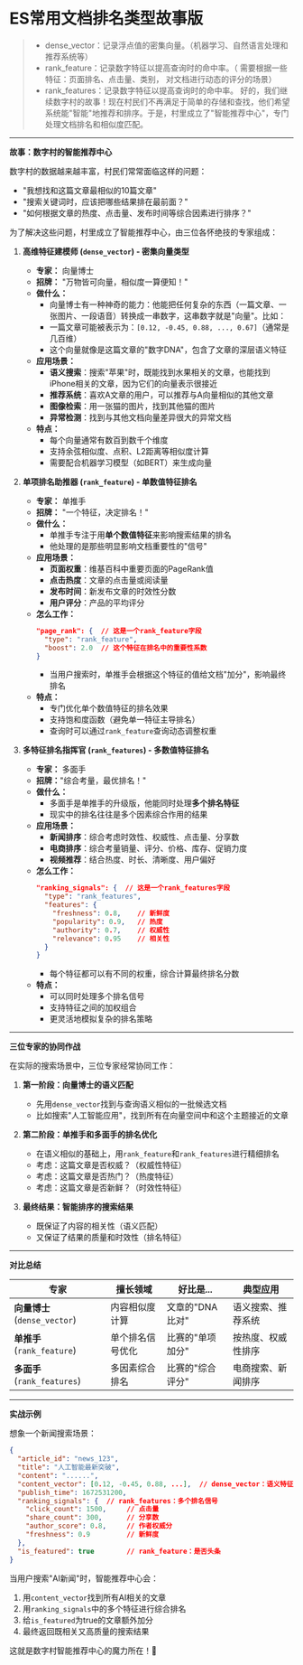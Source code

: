# ES常用文档排名类型故事版

> * dense_vector：记录浮点值的密集向量。（机器学习、自然语言处理和推荐系统等）
> * rank_feature：记录数字特征以提高查询时的命中率。（ 需要根据一些特征：页面排名、点击量、类别， 对文档进行动态的评分的场景）
> * rank_features：记录数字特征以提高查询时的命中率。
好的，我们继续数字村的故事！现在村民们不再满足于简单的存储和查找，他们希望系统能"智能"地推荐和排序。于是，村里成立了"智能推荐中心"，专门处理文档排名和相似度匹配。

---

**故事：数字村的智能推荐中心**

数字村的数据越来越丰富，村民们常常面临这样的问题：
- "我想找和这篇文章最相似的10篇文章"
- "搜索关键词时，应该把哪些结果排在最前面？"
- "如何根据文章的热度、点击量、发布时间等综合因素进行排序？"

为了解决这些问题，村里成立了智能推荐中心，由三位各怀绝技的专家组成：

1.  **高维特征建模师 (`dense_vector`) - 密集向量类型**
    *   **专家：** 向量博士
    *   **招牌：** "万物皆可向量，相似度一算便知！"
    *   **做什么：**
        *   向量博士有一种神奇的能力：他能把任何复杂的东西（一篇文章、一张图片、一段语音）转换成一串数字，这串数字就是"向量"。比如：
        *   一篇文章可能被表示为：`[0.12, -0.45, 0.88, ..., 0.67]`（通常是几百维）
        *   这个向量就像是这篇文章的"数字DNA"，包含了文章的深层语义特征
    *   **应用场景：**
        *   **语义搜索**：搜索"苹果"时，既能找到水果相关的文章，也能找到iPhone相关的文章，因为它们的向量表示很接近
        *   **推荐系统**：喜欢A文章的用户，可以推荐与A向量相似的其他文章
        *   **图像检索**：用一张猫的图片，找到其他猫的图片
        *   **异常检测**：找到与其他文档向量差异很大的异常文档
    *   **特点：**
        *   每个向量通常有数百到数千个维度
        *   支持余弦相似度、点积、L2距离等相似度计算
        *   需要配合机器学习模型（如BERT）来生成向量

2.  **单项排名助推器 (`rank_feature`) - 单数值特征排名**
    *   **专家：** 单推手
    *   **招牌：** "一个特征，决定排名！"
    *   **做什么：**
        *   单推手专注于用**单个数值特征**来影响搜索结果的排名
        *   他处理的是那些明显影响文档重要性的"信号"
    *   **应用场景：**
        *   **页面权重**：维基百科中重要页面的PageRank值
        *   **点击热度**：文章的点击量或阅读量
        *   **发布时间**：新发布文章的时效性分数
        *   **用户评分**：产品的平均评分
    *   **怎么工作：**
        ```json
        "page_rank": {  // 这是一个rank_feature字段
          "type": "rank_feature",
          "boost": 2.0  // 这个特征在排名中的重要性系数
        }
        ```
        *   当用户搜索时，单推手会根据这个特征的值给文档"加分"，影响最终排名
    *   **特点：**
        *   专门优化单个数值特征的排名效果
        *   支持饱和度函数（避免单一特征主导排名）
        *   查询时可以通过`rank_feature`查询动态调整权重

3.  **多特征排名指挥官 (`rank_features`) - 多数值特征排名**
    *   **专家：** 多面手
    *   **招牌：**"综合考量，最优排名！"
    *   **做什么：**
        *   多面手是单推手的升级版，他能同时处理**多个排名特征**
        *   现实中的排名往往是多个因素综合作用的结果
    *   **应用场景：**
        *   **新闻排序**：综合考虑时效性、权威性、点击量、分享数
        *   **电商排序**：综合考量销量、评分、价格、库存、促销力度
        *   **视频推荐**：结合热度、时长、清晰度、用户偏好
    *   **怎么工作：**
        ```json
        "ranking_signals": {  // 这是一个rank_features字段
          "type": "rank_features",
          "features": {
            "freshness": 0.8,    // 新鲜度
            "popularity": 0.9,   // 热度
            "authority": 0.7,    // 权威性
            "relevance": 0.95    // 相关性
          }
        }
        ```
        *   每个特征都可以有不同的权重，综合计算最终排名分数
    *   **特点：**
        *   可以同时处理多个排名信号
        *   支持特征之间的加权组合
        *   更灵活地模拟复杂的排名策略

---

**三位专家的协同作战**

在实际的搜索场景中，三位专家经常协同工作：

1.  **第一阶段：向量博士的语义匹配**
    - 先用`dense_vector`找到与查询语义相似的一批候选文档
    - 比如搜索"人工智能应用"，找到所有在向量空间中和这个主题接近的文章

2.  **第二阶段：单推手和多面手的排名优化**
    - 在语义相似的基础上，用`rank_feature`和`rank_features`进行精细排名
    - 考虑：这篇文章是否权威？（权威性特征）
    - 考虑：这篇文章是否热门？（热度特征）
    - 考虑：这篇文章是否新鲜？（时效性特征）

3.  **最终结果：智能排序的搜索结果**
    - 既保证了内容的相关性（语义匹配）
    - 又保证了结果的质量和时效性（排名特征）

---

**对比总结**

| 专家 | 擅长领域 | 好比是... | 典型应用 |
|------|----------|-----------|----------|
| **向量博士** (`dense_vector`) | 内容相似度计算 | 文章的"DNA比对" | 语义搜索、推荐系统 |
| **单推手** (`rank_feature`) | 单个排名信号优化 | 比赛的"单项加分" | 按热度、权威性排序 |
| **多面手** (`rank_features`) | 多因素综合排名 | 比赛的"综合评分" | 电商搜索、新闻排序 |

---

**实战示例**

想象一个新闻搜索场景：
```json
{
  "article_id": "news_123",
  "title": "人工智能最新突破",
  "content": "......",
  "content_vector": [0.12, -0.45, 0.88, ...],  // dense_vector：语义特征
  "publish_time": 1672531200,
  "ranking_signals": {  // rank_features：多个排名信号
    "click_count": 1500,     // 点击量
    "share_count": 300,      // 分享数
    "author_score": 0.8,     // 作者权威分
    "freshness": 0.9         // 新鲜度
  },
  "is_featured": true        // rank_feature：是否头条
}
```

当用户搜索"AI新闻"时，智能推荐中心会：
1. 用`content_vector`找到所有AI相关的文章
2. 用`ranking_signals`中的多个特征进行综合排名
3. 给`is_featured`为true的文章额外加分
4. 最终返回既相关又高质量的搜索结果

这就是数字村智能推荐中心的魔力所在！🎯